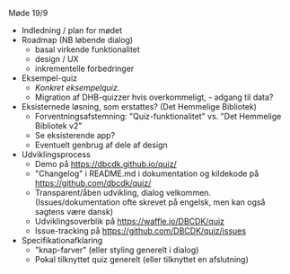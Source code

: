 Møde 19/9

- Indledning / plan for mødet
- Roadmap (NB løbende dialog)
  - basal virkende funktionalitet
  - design / UX
  - inkrementelle forbedringer
- Eksempel-quiz
  - _Konkret eksempelquiz._
  - Migration af DHB-quizzer hvis overkommeligt, - adgang til data?
- Eksisternede løsning, som erstattes? (Det Hemmelige Bibliotek)
  - Forventningsafstemning: "Quiz-funktionalitet" vs. "Det Hemmelige Bibliotek v2"
  - Se eksisterende app?
  - Eventuelt genbrug af dele af design
- Udviklingsprocess
  - Demo på https://dbcdk.github.io/quiz/
  - "Changelog" i README.md i dokumentation og kildekode på https://github.com/dbcdk/quiz/
  - Transparent/åben udvikling, dialog velkommen. (Issues/dokumentation ofte skrevet på engelsk, men kan også sagtens være dansk)
  - Udviklingsoverblik på https://waffle.io/DBCDK/quiz
  - Issue-tracking på https://github.com/DBCDK/quiz/issues
- Specifikationafklaring
  - "knap-farver" (eller styling generelt i dialog)
  - Pokal tilknyttet quiz generelt (eller tilknyttet en afslutning)
